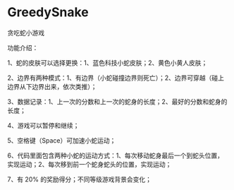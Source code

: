 # GreedySnake
贪吃蛇小游戏

功能介绍：

1、蛇的皮肤可以选择更换：1、蓝色科技小蛇皮肤；2、黄色小黄人皮肤；

2、边界有两种模式：1、有边界（小蛇碰撞边界则死亡）；2、边界可穿越（碰上边界从下边界出来，依次类推）；

3、数据记录：1、上一次的分数和上一次的蛇身的长度；2、最好的分数和蛇身的长度；

4、游戏可以暂停和继续；

5、空格键（Space）可加速小蛇运动；

6、代码里面包含两种小蛇的运动方式：1、每次移动蛇身最后一个到蛇头位置，实现运动；2、每次移到前一个蛇身蛇头的位置，实现运动；

7、有 20% 的奖励得分；不同等级游戏背景会变化；

